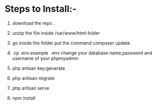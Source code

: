 
<h1>Steps to Install:-</h1>

1. download the repo .
2. unzip the file inside /var/www/html folder 
3. go inside the folder put the command 
composer update
4.  cp .env.example  .env
change your database name,password and username of your phpmyadmin


5. php artisan key:generate
6. php aritisan migrate
7. php artisan serve

8. npm install